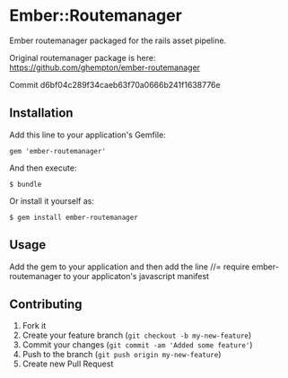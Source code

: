 # Ember::Routemanager

Ember routemanager packaged for the rails asset pipeline.

Original routemanager package is here: https://github.com/ghempton/ember-routemanager

Commit d6bf04c289f34caeb63f70a0666b241f1638776e

## Installation

Add this line to your application's Gemfile:

    gem 'ember-routemanager'

And then execute:

    $ bundle

Or install it yourself as:

    $ gem install ember-routemanager

## Usage

Add the gem to your application and then add the line
//= require ember-routemanager
to your applicaton's javascript manifest

## Contributing

1. Fork it
2. Create your feature branch (`git checkout -b my-new-feature`)
3. Commit your changes (`git commit -am 'Added some feature'`)
4. Push to the branch (`git push origin my-new-feature`)
5. Create new Pull Request
